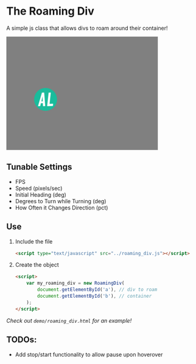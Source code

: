 # The Roaming Div
A simple js class that allows divs to roam around their container!

![The Roaming Div Demo](./demo/assets/roaming_div.gif)

## Tunable Settings
- FPS
- Speed (pixels/sec)
- Initial Heading (deg)
- Degrees to Turn while Turning (deg)
- How Often it Changes Direction (pct)

## Use
1. Include the file

    ```html
    <script type="text/javascript" src="../roaming_div.js"></script>
    ```
2. Create the object

    ```html
    <script>
        var my_roaming_div = new RoamingDiv(
            document.getElementById('a'), // div to roam
            document.getElementById('b'), // container
        );
    </script>
    ```

*Check out `demo/roaming_div.html` for an example!*


## TODOs:
- Add stop/start functionality to allow pause upon hoverover